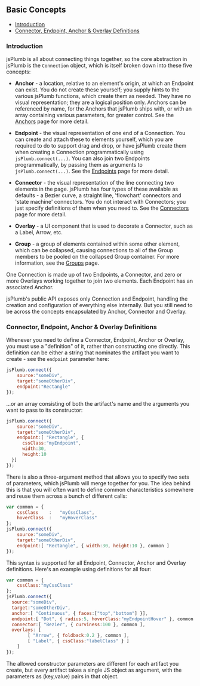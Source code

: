 ## Basic Concepts

  - [Introduction](#intro)
  - [Connector, Endpoint, Anchor &amp; Overlay Definitions](#definitions)

  
	
<a name="intro"></a>
### Introduction
jsPlumb is all about connecting things together, so the core abstraction in jsPlumb is the `Connection` object, which is 
itself broken down into these five concepts:
			
- **Anchor** - a location, relative to an element's origin, at which an Endpoint can exist. You do not create these 
yourself; you supply hints to the various jsPlumb functions, which create them as needed.  They have no visual 
representation; they are a logical position only. Anchors can be referenced by name, for the Anchors that jsPlumb ships 
with, or with an array containing various parameters, for greater control. See the [Anchors](anchors) page for more detail.
				
- **Endpoint** - the visual representation of one end of a Connection.  You can create and attach these to elements 
yourself, which you are required to do to support drag and drop, or have jsPlumb create them when creating a Connection 
programmatically using `jsPlumb.connect(...)`.  You can also join two Endpoints programmatically, by passing them as 
arguments to `jsPlumb.connect(...)`. See the [Endpoints](endpoints) page for more detail.

- **Connector** - the visual representation of the line connecting two elements in the page.  jsPlumb has four types of 
these available as defaults - a Bezier curve, a straight line, 'flowchart' connectors and 'state machine' connectors. 
You do not interact with Connectors; you just specify definitions of them when you need to. See the 
[Connectors](connectors) page for more detail.
                                                                                                                                                                                                                                                                                                                                  				
- **Overlay** - a UI component that is used to decorate a Connector, such as a Label, Arrow, etc.

- **Group** - a group of elements contained within some other element, which can be collapsed, causing connections to
all of the Group members to be pooled on the collapsed Group container. For more information, see the [Groups](groups)
page.


One Connection is made up of two Endpoints, a Connector, and zero or more Overlays working together to join two 
elements. Each Endpoint has an associated Anchor.

jsPlumb's public API exposes only Connection and Endpoint, handling the creation and configuration of everything else 
internally. But you still need to be across the concepts encapsulated by Anchor, Connector and Overlay.



<a name="definitions"></a>
### Connector, Endpoint, Anchor &amp; Overlay Definitions

Whenever you need to define a Connector, Endpoint, Anchor or Overlay, you must use a "definition" of it, rather than 
constructing one directly.  This definition can be either a string that nominates the artifact you want to create - see 
the `endpoint` parameter here:

```javascript
jsPlumb.connect({
    source:"someDiv",
    target:"someOtherDiv",
    endpoint:"Rectangle"
});
```

...or an array consisting of both the artifact's name and the arguments you want to pass to its constructor:		

```javascript
jsPlumb.connect({
    source:"someDiv",
    target:"someOtherDiv",
    endpoint:[ "Rectangle", { 
      cssClass:"myEndpoint", 
      width:30, 
      height:10 
  }]
});
```
		
There is also a three-argument method that allows you to specify two sets of parameters, which jsPlumb will merge 
together for you. The idea behind this is that you will often want to define common characteristics somewhere and reuse 
them across a bunch of different calls:

```javascript
var common = {
    cssClass	:	"myCssClass",
    hoverClass	:	"myHoverClass"
};
jsPlumb.connect({
    source:"someDiv",
    target:"someOtherDiv",
    endpoint:[ "Rectangle", { width:30, height:10 }, common ]
});
```

This syntax is supported for all Endpoint, Connector, Anchor and Overlay definitions.  Here's an example using 
definitions for all four:

```javascript
var common = {
    cssClass:"myCssClass"
};
jsPlumb.connect({
  source:"someDiv",
  target:"someOtherDiv",
  anchor:[ "Continuous", { faces:["top","bottom"] }],
  endpoint:[ "Dot", { radius:5, hoverClass:"myEndpointHover" }, common ],
  connector:[ "Bezier", { curviness:100 }, common ],
  overlays: [
        [ "Arrow", { foldback:0.2 }, common ],
        [ "Label", { cssClass:"labelClass" } ]	
    ]
});
```

The allowed constructor parameters are different for each artifact you create, but every artifact takes a single JS 
object as argument, with the parameters as (key,value) pairs in that object.

